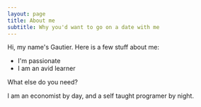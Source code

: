 ```yaml
---
layout: page
title: About me
subtitle: Why you'd want to go on a date with me
---
```


Hi, my name's Gautier. Here is a few stuff about me:

- I'm passionate
- I am an avid learner

What else do you need?

I am an economist by day, and a self taught programer by night.
